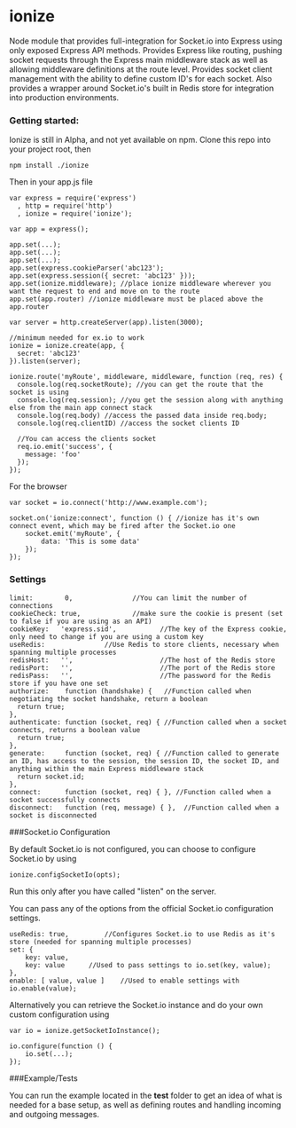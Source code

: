 ionize
=====

Node module that provides full-integration for Socket.io into Express using only exposed Express API methods. Provides Express like routing, pushing socket requests through the Express main middleware stack as well as allowing middleware definitions at the route level. Provides socket client management with the ability to define custom ID's for each socket. Also provides a wrapper around Socket.io's built in Redis store for integration into production environments.

### Getting started:

Ionize is still in Alpha, and not yet available on npm. Clone this repo into your project root, then 

```
npm install ./ionize
```

Then in your app.js file

```
var express = require('express')
  , http = require('http')
  , ionize = require('ionize');
  
var app = express();
  
app.set(...);
app.set(...);
app.set(...);
app.set(express.cookieParser('abc123');
app.set(express.session({ secret: 'abc123' }));
app.set(ionize.middleware); //place ionize middleware wherever you want the request to end and move on to the route
app.set(app.router) //ionize middleware must be placed above the app.router

var server = http.createServer(app).listen(3000);

//minimum needed for ex.io to work
ionize = ionize.create(app, {
  secret: 'abc123' 
}).listen(server);

ionize.route('myRoute', middleware, middleware, function (req, res) {
  console.log(req.socketRoute); //you can get the route that the socket is using 
  console.log(req.session); //you get the session along with anything else from the main app connect stack
  console.log(req.body) //access the passed data inside req.body;
  console.log(req.clientID) //access the socket clients ID
  
  //You can access the clients socket
  req.io.emit('success', {
    message: 'foo'
  });
});

```

For the browser

```
var socket = io.connect('http://www.example.com');

socket.on('ionize:connect', function () { //ionize has it's own connect event, which may be fired after the Socket.io one
	socket.emit('myRoute', {
		data: 'This is some data'
	});
});
```

### Settings

```
limit:        0,  		       //You can limit the number of connections
cookieCheck: true,		       //make sure the cookie is present (set to false if you are using as an API)
cookieKey:   'express.sid',           //The key of the Express cookie, only need to change if you are using a custom key
useRedis: 				//Use Redis to store clients, necessary when spanning multiple processes
redisHost:   '',                      //The host of the Redis store
redisPort:   '',                      //The port of the Redis store
redisPass:   '',                      //The password for the Redis store if you have one set
authorize:    function (handshake) {   //Function called when negotiating the socket handshake, return a boolean
  return true;
},
authenticate: function (socket, req) { //Function called when a socket connects, returns a boolean value
  return true;
},
generate:     function (socket, req) { //Function called to generate an ID, has access to the session, the session ID, the socket ID, and anything within the main Express middleware stack
  return socket.id;
},
connect:      function (socket, req) { }, //Function called when a socket successfully connects
disconnect:   function (req, message) { },  //Function called when a socket is disconnected
```

###Socket.io Configuration

By default Socket.io is not configured, you can choose to configure Socket.io by using
```
ionize.configSocketIo(opts);
```
Run this only after you have called "listen" on the server.

You can pass any of the options from the official Socket.io configuration settings.
```
useRedis: true, 		//Configures Socket.io to use Redis as it's store (needed for spanning multiple processes)
set: {
	key: value,
	key: value		//Used to pass settings to io.set(key, value);
},
enable: [ value, value ]	//Used to enable settings with io.enable(value);
```

Alternatively you can retrieve the Socket.io instance and do your own custom configuration using
```
var io = ionize.getSocketIoInstance();

io.configure(function () {
	io.set(...);
});
```

###Example/Tests

You can run the example located in the **test** folder to get an idea of what is needed for a base setup, as well as defining routes and handling incoming and outgoing messages.
